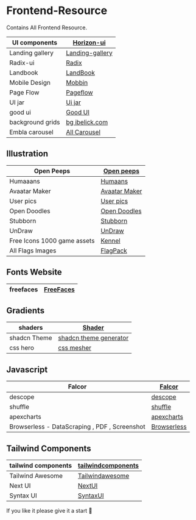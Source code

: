 # Frontend-Resource
Contains All Frontend Resource.


| UI components | [Horizon-ui](https://horizon-ui.com/) |
|---------------|---------------------------------------|
| Landing gallery | [Landing-gallery](https://www.landing.gallery/) |
| Radix-ui | [Radix](https://www.radix-ui.com/) |
| Landbook | [LandBook](https://land-book.com/) |
| Mobile Design | [Mobbin](https://mobbin.com/browse/android/apps) |
| Page Flow | [Pageflow](https://pageflows.com/) | 
| UI jar | [ Ui jar ](https://uijar.com/) |
| good ui | [Good UI](https://goodui.org/) |
| background grids | [bg ibelick.com](https://bg.ibelick.com/) | 
| Embla carousel | [All Carousel](https://www.embla-carousel.com/examples/generator/) |

## Illustration

| Open Peeps | [Open peeps](https://www.openpeeps.com/) | 
-------------| -----------------------------------------|
| Humaaans | [Humaans](https://www.humaaans.com/) | 
| Avaatar Maker | [Avaatar Maker](https://avamake.com/) |
| User pics | [User pics](https://userpics.craftwork.design/) |
| Open Doodles | [Open Doodles](https://www.opendoodles.com/) | 
| Stubborn | [Stubborn](https://stubborn.fun/) |
| UnDraw | [UnDraw](https://undraw.co/illustrations) |
| Free Icons 1000 game assets       | [Kennel](https://kenney.nl/) |
| All Flags Images | [FlagPack](https://flagpack.xyz/) |


## Fonts Website 
| freefaces | [FreeFaces](https://www.freefaces.gallery/typefaces/skyscapers) |
|-----------| ----------------------------------------------------------------|


## Gradients
| shaders | [Shader](https://www.shadergradient.co/) |
|----------| ----------------------------------------|
| shadcn Theme | [shadcn theme generator](https://gradient.page/tools/shadcn-ui-theme-generator) |
| css hero | [css mesher](https://www.csshero.org/mesher/) |


## Javascript

| Falcor | [Falcor](https://netflix.github.io/falcor/) |
|--------| --------------------------------------------|
| descope | [descope](https://www.descope.com/) |
| shuffle | [shuffle](https://shuffle.dev/) |
| apexcharts | [apexcharts](https://apexcharts.com/) | 
| Browserless - DataScraping , PDF , Screenshot | [Browserless](https://www.browserless.io/) |


## Tailwind Components
| tailwind components | [tailwindcomponents](https://tailwindcomponents.com/) |
|---------------------| ------------------------------------------------------|
| Tailwind Awesome | [Tailwindawesome](https://www.tailwindawesome.com/?price=free) |
| Next UI | [NextUI](https://nextui.org/) |
| Syntax UI | [SyntaxUI](https://syntaxui.com/) |

If you like it please give it a start 🌟
